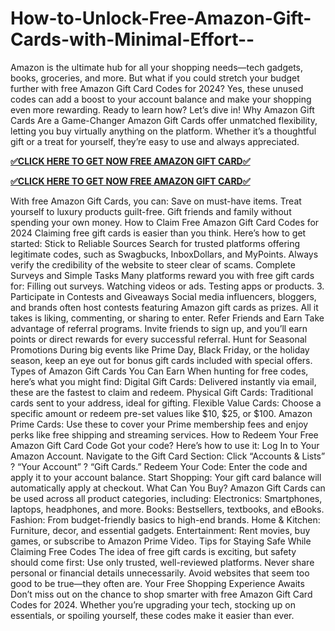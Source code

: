 # How-to-Unlock-Free-Amazon-Gift-Cards-with-Minimal-Effort--
Amazon is the ultimate hub for all your shopping needs—tech gadgets, books, groceries, and more. But what if you could stretch your budget further with free Amazon Gift Card Codes for 2024? Yes, these unused codes can add a boost to your account balance and make your shopping even more rewarding. Ready to learn how? Let’s dive in! Why Amazon Gift Cards Are a Game-Changer Amazon Gift Cards offer unmatched flexibility, letting you buy virtually anything on the platform. Whether it’s a thoughtful gift or a treat for yourself, they’re easy to use and always appreciated.

**[✅CLICK HERE TO GET NOW FREE AMAZON GIFT CARD✅](https://giftsway.xyz/all-gift-card-1/)**

**[✅CLICK HERE TO GET NOW FREE AMAZON GIFT CARD✅](https://giftsway.xyz/all-gift-card-1/)**

With free Amazon Gift Cards, you can: Save on must-have items. Treat yourself to luxury products guilt-free. Gift friends and family without spending your own money. How to Claim Free Amazon Gift Card Codes for 2024 Claiming free gift cards is easier than you think. Here’s how to get started: Stick to Reliable Sources Search for trusted platforms offering legitimate codes, such as Swagbucks, InboxDollars, and MyPoints. Always verify the credibility of the website to steer clear of scams. Complete Surveys and Simple Tasks Many platforms reward you with free gift cards for: Filling out surveys. Watching videos or ads. Testing apps or products. 3. Participate in Contests and Giveaways Social media influencers, bloggers, and brands often host contests featuring Amazon gift cards as prizes. All it takes is liking, commenting, or sharing to enter. Refer Friends and Earn Take advantage of referral programs. Invite friends to sign up, and you’ll earn points or direct rewards for every successful referral. Hunt for Seasonal Promotions During big events like Prime Day, Black Friday, or the holiday season, keep an eye out for bonus gift cards included with special offers. Types of Amazon Gift Cards You Can Earn When hunting for free codes, here’s what you might find: Digital Gift Cards: Delivered instantly via email, these are the fastest to claim and redeem. Physical Gift Cards: Traditional cards sent to your address, ideal for gifting. Flexible Value Cards: Choose a specific amount or redeem pre-set values like $10, $25, or $100. Amazon Prime Cards: Use these to cover your Prime membership fees and enjoy perks like free shipping and streaming services. How to Redeem Your Free Amazon Gift Card Code Got your code? Here’s how to use it: Log In to Your Amazon Account. Navigate to the Gift Card Section: Click “Accounts & Lists” ? “Your Account” ? “Gift Cards.” Redeem Your Code: Enter the code and apply it to your account balance. Start Shopping: Your gift card balance will automatically apply at checkout. What Can You Buy? Amazon Gift Cards can be used across all product categories, including: Electronics: Smartphones, laptops, headphones, and more. Books: Bestsellers, textbooks, and eBooks. Fashion: From budget-friendly basics to high-end brands. Home & Kitchen: Furniture, decor, and essential gadgets. Entertainment: Rent movies, buy games, or subscribe to Amazon Prime Video. Tips for Staying Safe While Claiming Free Codes The idea of free gift cards is exciting, but safety should come first: Use only trusted, well-reviewed platforms. Never share personal or financial details unnecessarily. Avoid websites that seem too good to be true—they often are. Your Free Shopping Experience Awaits Don’t miss out on the chance to shop smarter with free Amazon Gift Card Codes for 2024. Whether you’re upgrading your tech, stocking up on essentials, or spoiling yourself, these codes make it easier than ever.
